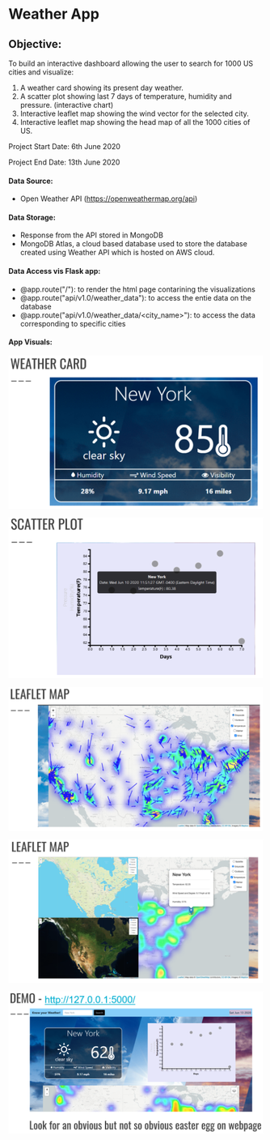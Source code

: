 # Weather App

## Objective:

To build an interactive dashboard allowing the user to search for 1000 US cities and visualize:

1. A weather card showing its present day weather.
2. A scatter plot showing last 7 days of temperature, humidity and pressure. (interactive chart)
3. Interactive leaflet map showing the wind vector for the selected city.
4. Interactive leaflet map showing the head map of all the 1000 cities of US.

Project Start Date: 6th June 2020

Project End Date: 13th June 2020

#### Data Source: 

- Open Weather API (https://openweathermap.org/api)

#### Data Storage:

- Response from the API stored in MongoDB
- MongoDB Atlas, a cloud based database used to store the database created using Weather API which is hosted on AWS cloud.

#### Data Access vis Flask app:
- @app.route("/"): to render the html page contarining the visualizations
- @app.route("api/v1.0/weather_data"): to access the entie data on the database
- @app.route("api/v1.0/weather_data/<city_name>"): to access the data corresponding to specific cities

#### App Visuals:

![](images/weather_card.png)

![](images/scatter_plot.png)

![](images/leaflet_map_wind.png)

![](images/leaflet_map_temp.png)

![](images/website_demo.png)
